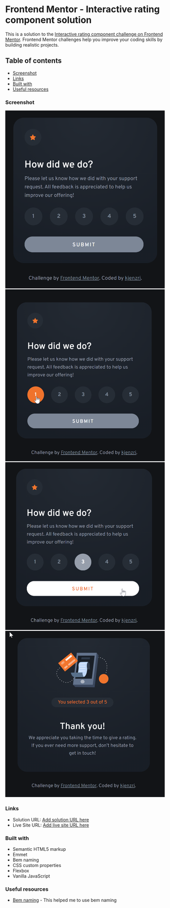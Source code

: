 # Frontend Mentor - Interactive rating component solution

This is a solution to the [Interactive rating component challenge on Frontend Mentor](https://www.frontendmentor.io/challenges/interactive-rating-component-koxpeBUmI). Frontend Mentor challenges help you improve your coding skills by building realistic projects. 

## Table of contents

- [Screenshot](#screenshot)
- [Links](#links)
- [Built with](#built-with)
- [Useful resources](#useful-resources)
### Screenshot

![Screenshot](./images/screenshot_1.png "Interactive rating component challenge")
![Screenshot](./images/screenshot_2.png "Interactive rating component challenge")
![Screenshot](./images/screenshot_3.png "Interactive rating component challenge")
![Screenshot](./images/screenshot_4.png "Interactive rating component challenge")

### Links

- Solution URL: [Add solution URL here](https://github.com/kjenzri/frontend-mentor-challenges/tree/main/interactive-rating-component)
- Live Site URL: [Add live site URL here](https://kjenzri.github.io/frontend-mentor-challenges/interactive-rating-component/)

### Built with

- Semantic HTML5 markup
- Emmet
- Bem naming
- CSS custom properties
- Flexbox
- Vanilla JavaScript

### Useful resources

- [Bem naming](https://getbem.com/naming/) - This helped me to use bem naming
